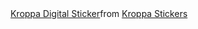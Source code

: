 <div id="header" align="center">
  <div class="tenor-gif-embed" data-postid="21768300" data-share-method="host" data-aspect-ratio="1" data-width="100%"><a href="https://tenor.com/view/kroppa-digital-socialmedia-mothersday-developer-gif-21768300">Kroppa Digital Sticker</a>from <a href="https://tenor.com/search/kroppa-stickers">Kroppa Stickers</a></div> <script type="text/javascript" async src="https://tenor.com/embed.js"></script>
</div>
